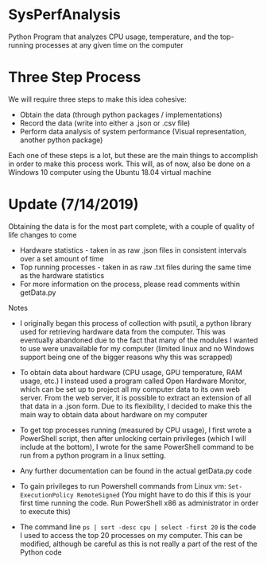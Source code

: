 # SysPerfAnalysis
Python Program that analyzes CPU usage, temperature, and the top-running processes at any given time on the computer

# Three Step Process
We will require three steps to make this idea cohesive:
* Obtain the data (through python packages / implementations)
* Record the data (write into either a .json or .csv file)
* Perform data analysis of system performance (Visual representation, another python package)

Each one of these steps is a lot, but these are the main things to accomplish in order to make this process work. This will, as of now, also be done on a Windows 10 computer using the Ubuntu 18.04 virtual machine 

# Update (7/14/2019)
Obtaining the data is for the most part complete, with a couple of quality of life changes to come
* Hardware statistics - taken in as raw .json files in consistent intervals over a set amount of time
* Top running processes - taken in as raw .txt files during the same time as the hardware statistics
* For more information on the process, please read comments within getData.py

Notes
* I originally began this process of collection with psutil, a python library used for retrieving hardware data from the computer. This was eventually abandoned due to the fact that many of the modules I wanted to use were unavailable for my computer (limited linux and no Windows support being one of the bigger reasons why this was scrapped)
* To obtain data about hardware (CPU usage, GPU temperature, RAM usage, etc.) I instead used a program called Open Hardware Monitor, which can be set up to project all my computer data to its own web server. From the web server, it is possible to extract an extension of all that data in a .json form. Due to its flexibility, I decided to make this the main way to obtain data about hardware on my computer
* To get top processes running (measured by CPU usage), I first wrote a PowerShell script, then after unlocking certain privileges (which I will include at the bottom), I wrote for the same PowerShell command to be run from a python program in a linux setting. 
* Any further documentation can be found in the actual getData.py code

* To gain privileges to run Powershell commands from Linux vm: `Set-ExecutionPolicy RemoteSigned` (You might have to do this if this is your first time running the code. Run PowerShell x86 as administrator in order to execute this)
* The command line `ps | sort -desc cpu | select -first 20` is the code I used to access the top 20 processes on my computer. This can be modified, although be careful as this is not really a part of the rest of the Python code



